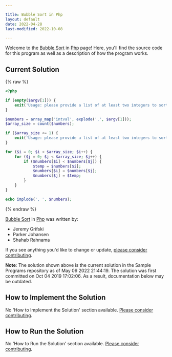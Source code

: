 ```yaml
---

title: Bubble Sort in Php
layout: default
date: 2022-04-28
last-modified: 2022-10-08

---
```


Welcome to the [Bubble Sort](https://sampleprograms.io/projects/bubble-sort) in [Php](https://sampleprograms.io/languages/php) page! Here, you'll find the source code for this program as well as a description of how the program works.

## Current Solution

{% raw %}

```php
<?php

if (empty($argv[1])) {
    exit('Usage: please provide a list of at least two integers to sort in the format "1, 2, 3, 4, 5"');
}

$numbers = array_map('intval', explode(',', $argv[1]));
$array_size = count($numbers);

if ($array_size <= 1) {
    exit('Usage: please provide a list of at least two integers to sort in the format "1, 2, 3, 4, 5"');
}

for ($i = 0; $i < $array_size; $i++) {
    for ($j = 0; $j < $array_size; $j++) {
        if ($numbers[$i] < $numbers[$j]) {
            $temp = $numbers[$i];
            $numbers[$i] = $numbers[$j];
            $numbers[$j] = $temp;
        }
    }
}

echo implode(', ', $numbers);
```

{% endraw %}

[Bubble Sort](https://sampleprograms.io/projects/bubble-sort) in [Php](https://sampleprograms.io/languages/php) was written by:

- Jeremy Grifski
- Parker Johansen
- Shahab Rahnama

If you see anything you'd like to change or update, [please consider contributing](https://github.com/TheRenegadeCoder/sample-programs).

**Note**: The solution shown above is the current solution in the Sample Programs repository as of May 09 2022 21:44:19. The solution was first committed on Oct 04 2019 17:02:06. As a result, documentation below may be outdated.

## How to Implement the Solution

No 'How to Implement the Solution' section available. [Please consider contributing](https://github.com/TheRenegadeCoder/sample-programs-website).

## How to Run the Solution

No 'How to Run the Solution' section available. [Please consider contributing](https://github.com/TheRenegadeCoder/sample-programs-website).